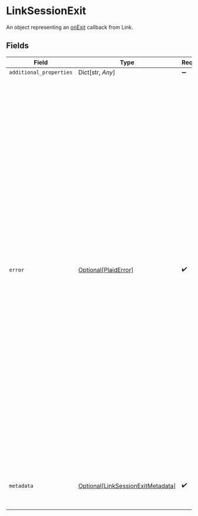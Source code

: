 # LinkSessionExit

An object representing an [onExit](https://plaid.com/docs/link/web/#onexit) callback from Link.


## Fields

| Field                                                                                                                                                                                                                                                                                                                                                                                                                                                                                                                                               | Type                                                                                                                                                                                                                                                                                                                                                                                                                                                                                                                                                | Required                                                                                                                                                                                                                                                                                                                                                                                                                                                                                                                                            | Description                                                                                                                                                                                                                                                                                                                                                                                                                                                                                                                                         |
| --------------------------------------------------------------------------------------------------------------------------------------------------------------------------------------------------------------------------------------------------------------------------------------------------------------------------------------------------------------------------------------------------------------------------------------------------------------------------------------------------------------------------------------------------- | --------------------------------------------------------------------------------------------------------------------------------------------------------------------------------------------------------------------------------------------------------------------------------------------------------------------------------------------------------------------------------------------------------------------------------------------------------------------------------------------------------------------------------------------------- | --------------------------------------------------------------------------------------------------------------------------------------------------------------------------------------------------------------------------------------------------------------------------------------------------------------------------------------------------------------------------------------------------------------------------------------------------------------------------------------------------------------------------------------------------- | --------------------------------------------------------------------------------------------------------------------------------------------------------------------------------------------------------------------------------------------------------------------------------------------------------------------------------------------------------------------------------------------------------------------------------------------------------------------------------------------------------------------------------------------------- |
| `additional_properties`                                                                                                                                                                                                                                                                                                                                                                                                                                                                                                                             | Dict[str, *Any*]                                                                                                                                                                                                                                                                                                                                                                                                                                                                                                                                    | :heavy_minus_sign:                                                                                                                                                                                                                                                                                                                                                                                                                                                                                                                                  | N/A                                                                                                                                                                                                                                                                                                                                                                                                                                                                                                                                                 |
| `error`                                                                                                                                                                                                                                                                                                                                                                                                                                                                                                                                             | [Optional[PlaidError]](../../models/shared/plaiderror.md)                                                                                                                                                                                                                                                                                                                                                                                                                                                                                           | :heavy_check_mark:                                                                                                                                                                                                                                                                                                                                                                                                                                                                                                                                  | We use standard HTTP response codes for success and failure notifications, and our errors are further classified by `error_type`. In general, 200 HTTP codes correspond to success, 40X codes are for developer- or user-related failures, and 50X codes are for Plaid-related issues. An Item with a non-`null` error object will only be part of an API response when calling `/item/get` to view Item status. Otherwise, error fields will be `null` if no error has occurred; if an error has occurred, an error code will be returned instead. |
| `metadata`                                                                                                                                                                                                                                                                                                                                                                                                                                                                                                                                          | [Optional[LinkSessionExitMetadata]](../../models/shared/linksessionexitmetadata.md)                                                                                                                                                                                                                                                                                                                                                                                                                                                                 | :heavy_check_mark:                                                                                                                                                                                                                                                                                                                                                                                                                                                                                                                                  | Displayed if a user exits Link without successfully linking an Item.                                                                                                                                                                                                                                                                                                                                                                                                                                                                                |